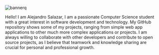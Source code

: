 ### 

![bannerq](https://github.com/asaaplow/asaaplow/assets/126209053/ec77c091-76fb-49ab-b8b9-d6bf361f591e)



Hello! I am Alejandro Salazar, I am a passionate Computer Science student with a great interest in software development and technology.
My GitHub repository shows some of my projects, ranging from simple web app applications to other much more complex applications or projects. 
I am always willing to collaborate with other developers and contribute to open source projects, as I believe that teamwork and knowledge sharing
are crucial for personal and professional growth.


<!--
**asaaplow/asaaplow** is a ✨ _special_ ✨ repository because its `README.md` (this file) appears on your GitHub profile.

Here are some ideas to get you started:

- 🔭 I’m currently working on ...
- 🌱 I’m currently learning ...
- 👯 I’m looking to collaborate on ...
- 🤔 I’m looking for help with ...
- 💬 Ask me about ...
- 📫 How to reach me: ...
- 😄 Pronouns: ...
- ⚡ Fun fact: ...
-->
